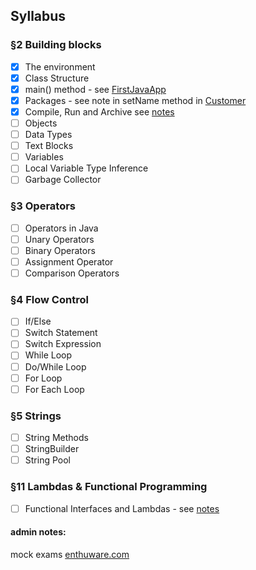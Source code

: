 ## Syllabus

### §2 Building blocks
- [x] The environment
- [x] Class Structure
- [x] main() method - see [FirstJavaApp](src/main/java/FirstJavaApp.java)
- [x] Packages - see note in setName method in [Customer](src/main/java/basics/access/customer/Customer.java)
- [x] Compile, Run and Archive see [notes](CompileRunArchive.md)
- [ ] Objects
- [ ] Data Types
- [ ] Text Blocks
- [ ] Variables
- [ ] Local Variable Type Inference
- [ ] Garbage Collector

### §3 Operators
- [ ] Operators in Java
- [ ] Unary Operators
- [ ] Binary Operators
- [ ] Assignment Operator
- [ ] Comparison Operators

### §4 Flow Control
- [ ] If/Else
- [ ] Switch Statement
- [ ] Switch Expression
- [ ] While Loop
- [ ] Do/While Loop
- [ ] For Loop
- [ ] For Each Loop

### §5 Strings
- [ ] String Methods
- [ ] StringBuilder
- [ ] String Pool

### §11 Lambdas & Functional Programming
- [ ] Functional Interfaces and Lambdas - see [notes](src/main/java/section11/FunctionalInferfacesLambdas.md)



#### admin notes:
mock exams [enthuware.com](https://enthuware.com/)